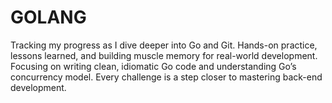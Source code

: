 # GOLANG
Tracking my progress as I dive deeper into Go and Git. 
Hands-on practice, lessons learned, and building muscle memory for real-world development. 
Focusing on writing clean, idiomatic Go code and understanding Go’s concurrency model. 
Every challenge is a step closer to mastering back-end development.
